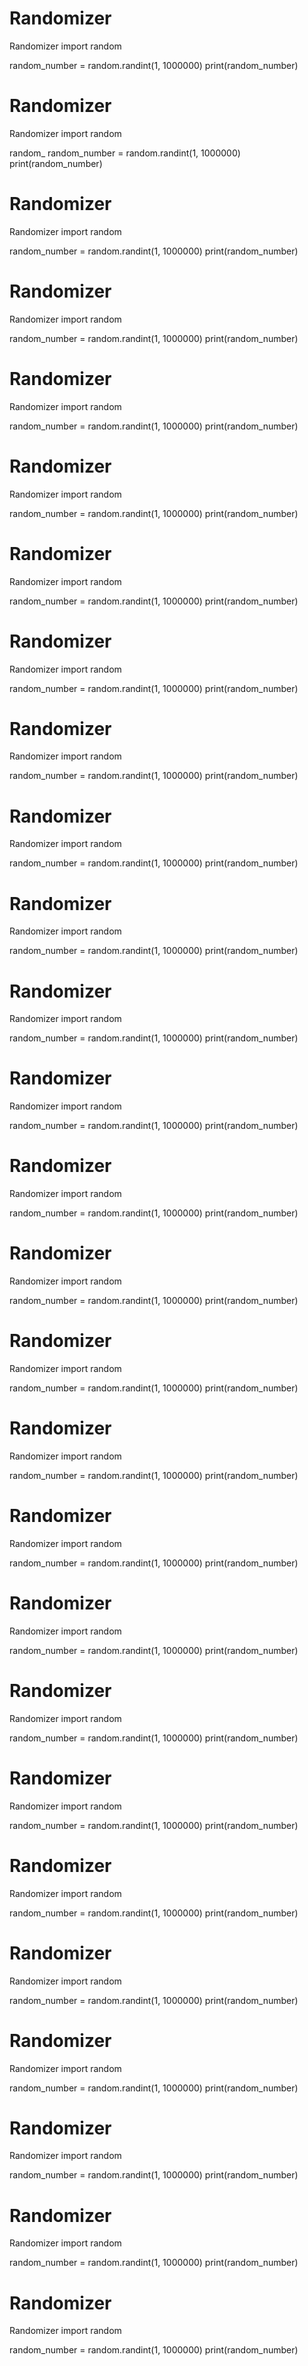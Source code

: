# Randomizer
Randomizer
import random

random_number = random.randint(1, 1000000)
print(random_number)
# Randomizer
Randomizer
import random

random_
random_number = random.randint(1, 1000000)
print(random_number)
# Randomizer
Randomizer
import random

random_number = random.randint(1, 1000000)
print(random_number)
# Randomizer
Randomizer
import random

random_number = random.randint(1, 1000000)
print(random_number)
# Randomizer
Randomizer
import random

random_number = random.randint(1, 1000000)
print(random_number)
# Randomizer
Randomizer
import random

random_number = random.randint(1, 1000000)
print(random_number)
# Randomizer
Randomizer
import random

random_number = random.randint(1, 1000000)
print(random_number)
# Randomizer
Randomizer
import random

random_number = random.randint(1, 1000000)
print(random_number)
# Randomizer
Randomizer
import random

random_number = random.randint(1, 1000000)
print(random_number)
# Randomizer
Randomizer
import random

random_number = random.randint(1, 1000000)
print(random_number)
# Randomizer
Randomizer
import random

random_number = random.randint(1, 1000000)
print(random_number)
# Randomizer
Randomizer
import random

random_number = random.randint(1, 1000000)
print(random_number)
# Randomizer
Randomizer
import random

random_number = random.randint(1, 1000000)
print(random_number)
# Randomizer
Randomizer
import random

random_number = random.randint(1, 1000000)
print(random_number)
# Randomizer
Randomizer
import random

random_number = random.randint(1, 1000000)
print(random_number)
# Randomizer
Randomizer
import random

random_number = random.randint(1, 1000000)
print(random_number)
# Randomizer
Randomizer
import random

random_number = random.randint(1, 1000000)
print(random_number)
# Randomizer
Randomizer
import random

random_number = random.randint(1, 1000000)
print(random_number)
# Randomizer
Randomizer
import random

random_number = random.randint(1, 1000000)
print(random_number)
# Randomizer
Randomizer
import random

random_number = random.randint(1, 1000000)
print(random_number)
# Randomizer
Randomizer
import random

random_number = random.randint(1, 1000000)
print(random_number)
# Randomizer
Randomizer
import random

random_number = random.randint(1, 1000000)
print(random_number)
# Randomizer
Randomizer
import random

random_number = random.randint(1, 1000000)
print(random_number)
# Randomizer
Randomizer
import random

random_number = random.randint(1, 1000000)
print(random_number)
# Randomizer
Randomizer
import random

random_number = random.randint(1, 1000000)
print(random_number)
# Randomizer
Randomizer
import random

random_number = random.randint(1, 1000000)
print(random_number)
# Randomizer
Randomizer
import random

random_number = random.randint(1, 1000000)
print(random_number)
